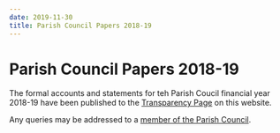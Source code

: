 ```yaml
---
date: 2019-11-30
title: Parish Council Papers 2018-19
---
```


# Parish Council Papers 2018-19

The formal accounts and statements for teh Parish Coucil financial year 2018-19
have been published to the
[Transparency Page](/parish-council/transparency)
on this website.

Any queries may be addressed to a
[member of the Parish Council](/parish-council/spc-members).

